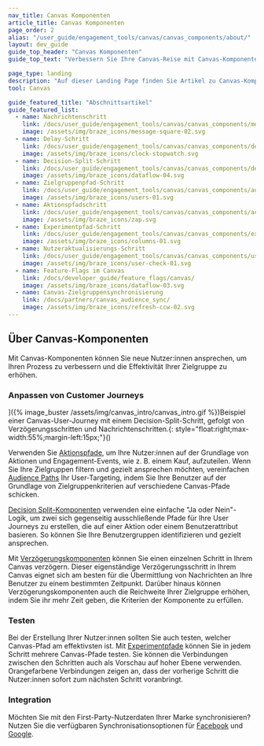```yaml
---
nav_title: Canvas Komponenten
article_title: Canvas Komponenten
page_order: 2
alias: "/user_guide/engagement_tools/canvas/canvas_components/about/"
layout: dev_guide
guide_top_header: "Canvas Komponenten"
guide_top_text: "Verbessern Sie Ihre Canvas-Reise mit Canvas-Komponenten. Canvas-Komponenten können verwendet werden, um den Prozess der Bestimmung der Effektivität Ihres Canvas zu vereinfachen, indem übermäßig viele Schritte durch nur einen ersetzt werden. Komponenten in Canvas beziehen sich auf die personalisierte Benutzerreise in Ihren Canvas-Zweigen."

page_type: landing
description: "Auf dieser Landing Page finden Sie Artikel zu Canvas-Komponenten, die Ihnen bei der Erstellung fortgeschrittener Canvases helfen. Einige dieser Komponenten sind der Nachrichtenschritt, der Verzögerungs-Schritt, der Decision-Split-Schritt und mehr."
tool: Canvas

guide_featured_title: "Abschnittsartikel"
guide_featured_list:
  - name: Nachrichtenschritt
    link: /docs/user_guide/engagement_tools/canvas/canvas_components/message_step/
    image: /assets/img/braze_icons/message-square-02.svg
  - name: Delay-Schritt
    link: /docs/user_guide/engagement_tools/canvas/canvas_components/delay_step/
    image: /assets/img/braze_icons/clock-stopwatch.svg
  - name: Decision-Split-Schritt
    link: /docs/user_guide/engagement_tools/canvas/canvas_components/decision_split/
    image: /assets/img/braze_icons/dataflow-04.svg
  - name: Zielgruppenpfad-Schritt
    link: /docs/user_guide/engagement_tools/canvas/canvas_components/audience_paths/
    image: /assets/img/braze_icons/users-01.svg 
  - name: Aktionspfadschritt  
    link: /docs/user_guide/engagement_tools/canvas/canvas_components/action_paths/
    image: /assets/img/braze_icons/zap.svg
  - name: Experimentpfad-Schritt
    link: /docs/user_guide/engagement_tools/canvas/canvas_components/experiment_step/
    image: /assets/img/braze_icons/columns-01.svg
  - name: Nutzeraktualisierungs-Schritt
    link: /docs/user_guide/engagement_tools/canvas/canvas_components/user_update/
    image: /assets/img/braze_icons/user-check-01.svg
  - name: Feature-Flags im Canvas
    link: /docs/developer_guide/feature_flags/canvas/
    image: /assets/img/braze_icons/dataflow-03.svg
  - name: Canvas-Zielgruppensynchronisierung
    link: /docs/partners/canvas_audience_sync/
    image: /assets/img/braze_icons/refresh-ccw-02.svg
---
```


## Über Canvas-Komponenten

Mit Canvas-Komponenten können Sie neue Nutzer:innen ansprechen, um Ihren Prozess zu verbessern und die Effektivität Ihrer Zielgruppe zu erhöhen.

### Anpassen von Customer Journeys

]({% image_buster /assets/img/canvas_intro/canvas_intro.gif %})Beispiel einer Canvas-User-Journey mit einem Decision-Split-Schritt, gefolgt von Verzögerungsschritten und Nachrichtenschritten.{: style="float:right;max-width:55%;margin-left:15px;"}()

Verwenden Sie [Aktionspfade]({{site.baseurl}}/user_guide/engagement_tools/canvas/canvas_components/action_paths), um Ihre Nutzer:innen auf der Grundlage von Aktionen und Engagement-Events, wie z. B. einem Kauf, aufzuteilen. Wenn Sie Ihre Zielgruppen filtern und gezielt ansprechen möchten, vereinfachen [Audience Paths]({{site.baseurl}}/user_guide/engagement_tools/canvas/canvas_components/audience_paths) Ihr User-Targeting, indem Sie Ihre Benutzer auf der Grundlage von Zielgruppenkriterien auf verschiedene Canvas-Pfade schicken.

[Decision Split-Komponenten]({{site.baseurl}}/user_guide/engagement_tools/canvas/canvas_components/decision_split) verwenden eine einfache "Ja oder Nein"-Logik, um zwei sich gegenseitig ausschließende Pfade für Ihre User Journeys zu erstellen, die auf einer Aktion oder einem Benutzerattribut basieren. So können Sie Ihre Benutzergruppen identifizieren und gezielt ansprechen.

Mit [Verzögerungskomponenten]({{site.baseurl}}/user_guide/engagement_tools/canvas/canvas_components/delay_step) können Sie einen einzelnen Schritt in Ihrem Canvas verzögern. Dieser eigenständige Verzögerungsschritt in Ihrem Canvas eignet sich am besten für die Übermittlung von Nachrichten an Ihre Benutzer zu einem bestimmten Zeitpunkt. Darüber hinaus können Verzögerungskomponenten auch die Reichweite Ihrer Zielgruppe erhöhen, indem Sie ihr mehr Zeit geben, die Kriterien der Komponente zu erfüllen.

### Testen

Bei der Erstellung Ihrer Nutzer:innen sollten Sie auch testen, welcher Canvas-Pfad am effektivsten ist. Mit [Experimentpfade]({{site.baseurl}}/user_guide/engagement_tools/canvas/canvas_components/experiment_step) können Sie in jedem Schritt mehrere Canvas-Pfade testen. Sie können die Verbindungen zwischen den Schritten auch als Vorschau auf hoher Ebene verwenden. Orangefarbene Verbindungen zeigen an, dass der vorherige Schritt die Nutzer:innen sofort zum nächsten Schritt voranbringt.

### Integration

Möchten Sie mit den First-Party-Nutzerdaten Ihrer Marke synchronisieren? Nutzen Sie die verfügbaren Synchronisationsoptionen für [Facebook]({{site.baseurl}}/partners/canvas_audience_sync/facebook_audience_sync/) und [Google]({{site.baseurl}}/partners/canvas_audience_sync/google_audience_sync/).

